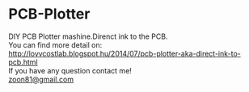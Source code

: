 PCB-Plotter
===========

DIY PCB Plotter mashine.Direnct ink to the PCB.
<br>
You can find more detail on:
<br>
http://lovvcostlab.blogspot.hu/2014/07/pcb-plotter-aka-direct-ink-to-pcb.html
<br>
If you have any question contact me!
<br>
zoon81@gmail.com
